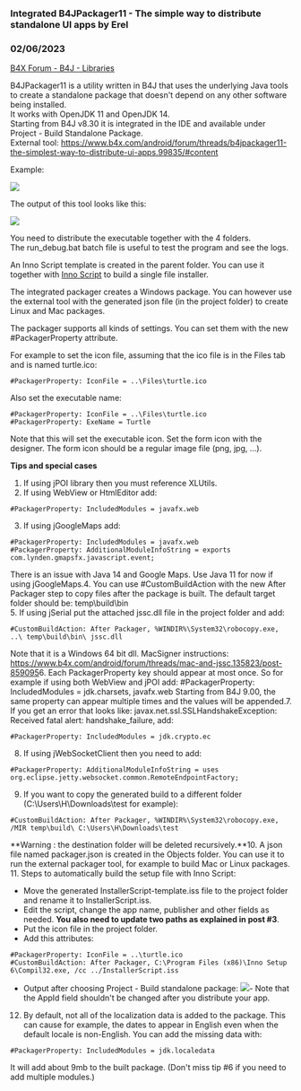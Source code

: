 ### Integrated B4JPackager11 - The simple way to distribute standalone UI apps by Erel
### 02/06/2023
[B4X Forum - B4J - Libraries](https://www.b4x.com/android/forum/threads/117880/)

B4JPackager11 is a utility written in B4J that uses the underlying Java tools to create a standalone package that doesn't depend on any other software being installed.  
It works with OpenJDK 11 and OpenJDK 14.  
Starting from B4J v8.30 it is integrated in the IDE and available under Project - Build Standalone Package.  
External tool: <https://www.b4x.com/android/forum/threads/b4jpackager11-the-simplest-way-to-distribute-ui-apps.99835/#content>  
  
Example:  
  
![](https://www.b4x.com/basic4android/images/Shw8yVDjRi.gif)  
  
The output of this tool looks like this:  
  
![](https://www.b4x.com/basic4android/images/explorer_fa8Z3lAQP3.png)  
  
You need to distribute the executable together with the 4 folders.  
The run\_debug.bat batch file is useful to test the program and see the logs.  
  
An Inno Script template is created in the parent folder. You can use it together with [Inno Script](https://jrsoftware.org/isinfo.php) to build a single file installer.  
  
The integrated packager creates a Windows package. You can however use the external tool with the generated json file (in the project folder) to create Linux and Mac packages.  
  
The packager supports all kinds of settings. You can set them with the new #PackagerProperty attribute.  
  
For example to set the icon file, assuming that the ico file is in the Files tab and is named turtle.ico:  

```B4X
#PackagerProperty: IconFile = ..\Files\turtle.ico
```

  
Also set the executable name:  

```B4X
#PackagerProperty: IconFile = ..\Files\turtle.ico  
#PackagerProperty: ExeName = Turtle
```

  
Note that this will set the executable icon. Set the form icon with the designer. The form icon should be a regular image file (png, jpg, …).  
  
**Tips and special cases**  
  

1. If using jPOI library then you must reference XLUtils.
2. If using WebView or HtmlEditor add:

```B4X
#PackagerProperty: IncludedModules = javafx.web
```

3. If using jGoogleMaps add:

```B4X
#PackagerProperty: IncludedModules = javafx.web  
#PackagerProperty: AdditionalModuleInfoString = exports com.lynden.gmapsfx.javascript.event;
```

There is an issue with Java 14 and Google Maps. Use Java 11 for now if using jGoogleMaps.4. You can use #CustomBuildAction with the new After Packager step to copy files after the package is built. The default target folder should be: temp\build\bin\
5. If using jSerial put the attached jssc.dll file in the project folder and add:

```B4X
#CustomBuildAction: After Packager, %WINDIR%\System32\robocopy.exe, ..\ temp\build\bin\ jssc.dll
```

Note that it is a Windows 64 bit dll.
MacSigner instructions: <https://www.b4x.com/android/forum/threads/mac-and-jssc.135823/post-859095>6. Each PackagerProperty key should appear at most once. So for example if using both WebView and jPOI add: #PackagerProperty: IncludedModules = jdk.charsets, javafx.web
Starting from B4J 9.00, the same property can appear multiple times and the values will be appended.7. If you get an error that looks like: javax.net.ssl.SSLHandshakeException: Received fatal alert: handshake\_failure, add:

```B4X
#PackagerProperty: IncludedModules = jdk.crypto.ec
```

8. If using jWebSocketClient then you need to add:

```B4X
#PackagerProperty: AdditionalModuleInfoString = uses org.eclipse.jetty.websocket.common.RemoteEndpointFactory;
```

9. If you want to copy the generated build to a different folder (C:\Users\H\Downloads\test for example):

```B4X
#CustomBuildAction: After Packager, %WINDIR%\System32\robocopy.exe, /MIR temp\build\ C:\Users\H\Downloads\test
```

**Warning : the destination folder will be deleted recursively.**10. A json file named packager.json is created in the Objects folder. You can use it to run the external packager tool, for example to build Mac or Linux packages.
11. Steps to automatically build the setup file with Inno Script:

- Move the generated InstallerScript-template.iss file to the project folder and rename it to InstallerScript.iss.
- Edit the script, change the app name, publisher and other fields as needed. **You also need to update two paths as explained in post #3**.
- Put the icon file in the project folder.
- Add this attributes:

```B4X
#PackagerProperty: IconFile = ..\turtle.ico  
#CustomBuildAction: After Packager, C:\Program Files (x86)\Inno Setup 6\Compil32.exe, /cc ../InstallerScript.iss
```

- Output after choosing Project - Build standalone package:
![](https://www.b4x.com/basic4android/images/explorer_ZR0Ey83790.png)- Note that the AppId field shouldn't be changed after you distribute your app.

12. By default, not all of the localization data is added to the package. This can cause for example, the dates to appear in English even when the default locale is non-English. You can add the missing data with:

```B4X
#PackagerProperty: IncludedModules = jdk.localedata
```

It will add about 9mb to the built package.
(Don't miss tip #6 if you need to add multiple modules.)
